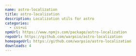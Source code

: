 ```yaml
---
name: astro-localization
title: astro-localization
description: Localization utils for astro
categories:
  - css+ui
npmUrl: https://www.npmjs.com/package/astro-localization
repoUrl: https://github.com/warpsio/astro-localization
homepageUrl: https://github.com/warpsio/astro-localization
downloads: 4
---
```

